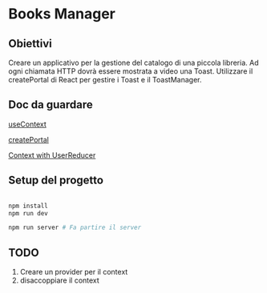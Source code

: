 # Books Manager

## Obiettivi

Creare un applicativo per la gestione del catalogo di una piccola libreria.
Ad ogni chiamata HTTP dovrà essere mostrata a video una Toast.
Utilizzare il createPortal di React per gestire i Toast e il ToastManager.

## Doc da guardare

[useContext](https://beta.reactjs.org/reference/react/useContext)

[createPortal](https://beta.reactjs.org/reference/react-dom/createPortal#rendering-a-modal-dialog-with-a-portal)

[Context with UserReducer](https://beta.reactjs.org/learn/scaling-up-with-reducer-and-context#step-1-create-the-context)

## Setup del progetto

```bash

npm install
npm run dev

npm run server # Fa partire il server

```

## TODO

1. Creare un provider per il context
2. disaccoppiare il context
